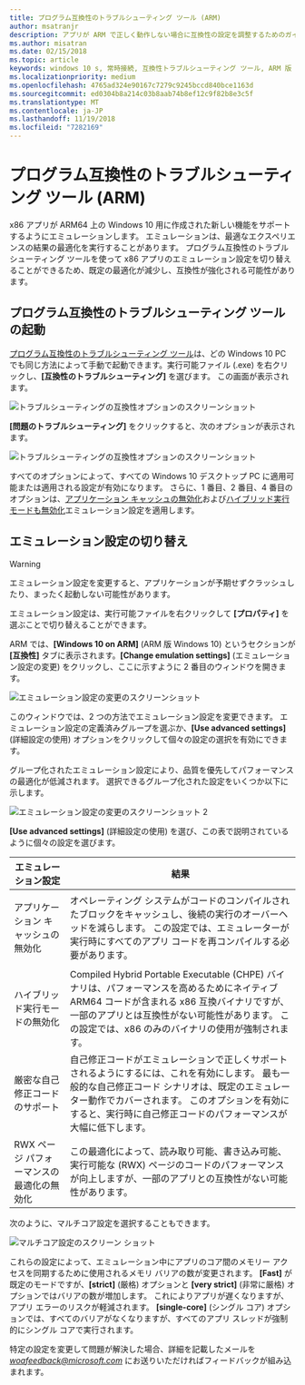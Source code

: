 ```yaml
---
title: プログラム互換性のトラブルシューティング ツール (ARM)
author: msatranjr
description: アプリが ARM で正しく動作しない場合に互換性の設定を調整するためのガイダンス
ms.author: misatran
ms.date: 02/15/2018
ms.topic: article
keywords: windows 10 s, 常時接続, 互換性トラブルシューティング ツール, ARM 版 Windows
ms.localizationpriority: medium
ms.openlocfilehash: 4765ad324e90167c7279c9245bccd840bce1163d
ms.sourcegitcommit: ed0304b8a214c03b8aab74b8ef12c9f82b8e3c5f
ms.translationtype: MT
ms.contentlocale: ja-JP
ms.lasthandoff: 11/19/2018
ms.locfileid: "7282169"
---
```

# <a name="program-compatibility-troubleshooter-on-arm"></a>プログラム互換性のトラブルシューティング ツール (ARM)
x86 アプリが ARM64 上の Windows 10 用に作成された新しい機能をサポートするようにエミュレーションします。 エミュレーションは、最適なエクスペリエンスの結果の最適化を実行することがあります。 プログラム互換性のトラブルシューティング ツールを使って x86 アプリのエミュレーション設定を切り替えることができるため、既定の最適化が減少し、互換性が強化される可能性があります。

## <a name="start-the-program-compatibility-troubleshooter"></a>プログラム互換性のトラブルシューティング ツールの起動
[プログラム互換性のトラブルシューティング ツール](https://support.microsoft.com/en-us/help/15078/windows-make-older-programs-compatible)は、どの Windows 10 PC でも同じ方法によって手動で起動できます。実行可能ファイル (.exe) を右クリックし、**[互換性のトラブルシューティング]** を選びます。 この画面が表示されます。

![トラブルシューティングの互換性オプションのスクリーンショット](images/arm/Capture4.png)

**[問題のトラブルシューティング]** をクリックすると、次のオプションが表示されます。

![トラブルシューティングの互換性オプションのスクリーンショット](images/arm/Capture5.png)

すべてのオプションによって、すべての Windows 10 デスクトップ PC に適用可能または適用される設定が有効になります。 さらに、1 番目、2 番目、4 番目のオプションは、[アプリケーション キャッシュの無効化](#disable-app-cache)および[ハイブリッド実行モードも無効化](#disable-hybrid-exec-mode)エミュレーション設定を適用します。

## <a name="toggling-emulation-settings"></a>エミュレーション設定の切り替え
> [!WARNING]
> エミュレーション設定を変更すると、アプリケーションが予期せずクラッシュしたり、まったく起動しない可能性があります。

エミュレーション設定は、実行可能ファイルを右クリックして **[プロパティ]** を選ぶことで切り替えることができます。

ARM では、**[Windows 10 on ARM]** (ARM 版 Windows 10) というセクションが **[互換性]** タブに表示されます。**[Change emulation settings]** (エミュレーション設定の変更) をクリックし、ここに示すように 2 番目のウィンドウを開きます。

![エミュレーション設定の変更のスクリーンショット](images/arm/Capture.png)

このウィンドウでは、2 つの方法でエミュレーション設定を変更できます。 エミュレーション設定の定義済みグループを選ぶか、**[Use advanced settings]** (詳細設定の使用) オプションをクリックして個々の設定の選択を有効にできます。

グループ化されたエミュレーション設定により、品質を優先してパフォーマンスの最適化が低減されます。 選択できるグループ化された設定をいくつか以下に示します。

![エミュレーション設定の変更のスクリーンショット 2](images/arm/Capture2.png)

**[Use advanced settings]** (詳細設定の使用) を選び、この表で説明されているように個々の設定を選びます。

| エミュレーション設定 | 結果 |
| ----------------- | ----------- |
| <p id="disable-app-cache">アプリケーション キャッシュの無効化</p> | オペレーティング システムがコードのコンパイルされたブロックをキャッシュし、後続の実行のオーバーヘッドを減らします。 この設定では、エミュレーターが実行時にすべてのアプリ コードを再コンパイルする必要があります。 |
| <p id="disable-hybrid-exec-mode">ハイブリッド実行モードの無効化</p> | Compiled Hybrid Portable Executable (CHPE) バイナリは、パフォーマンスを高めるためにネイティブ ARM64 コードが含まれる x86 互換バイナリですが、一部のアプリとは互換性がない可能性があります。 この設定では、x86 のみのバイナリの使用が強制されます。 |
| 厳密な自己修正コードのサポート | 自己修正コードがエミュレーションで正しくサポートされるようにするには、これを有効にします。 最も一般的な自己修正コード シナリオは、既定のエミュレーター動作でカバーされます。 このオプションを有効にすると、実行時に自己修正コードのパフォーマンスが大幅に低下します。 |
| RWX ページ パフォーマンスの最適化の無効化 | この最適化によって、読み取り可能、書き込み可能、実行可能な (RWX) ページのコードのパフォーマンスが向上しますが、一部のアプリとの互換性がない可能性があります。 |

次のように、マルチコア設定を選択することもできます。

![マルチコア設定のスクリーン ショット](images/arm/Capture3.png)

これらの設定によって、エミュレーション中にアプリのコア間のメモリー アクセスを同期するために使用されるメモリ バリアの数が変更されます。 **[Fast]** が既定のモードですが、**[strict]** (厳格) オプションと **[very strict]** (非常に厳格) オプションではバリアの数が増加します。 これによりアプリが遅くなりますが、アプリ エラーのリスクが軽減されます。 **[single-core]** (シングル コア) オプションでは、すべてのバリアがなくなりますが、すべてのアプリ スレッドが強制的にシングル コアで実行されます。

特定の設定を変更して問題が解決した場合、詳細を記載したメールを *woafeedback@microsoft.com* にお送りいただければフィードバックが組み込まれます。